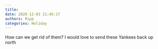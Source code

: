 ```yaml
---
title: 
date: 2020-12-03 21:45:17
authors: Ripp
categories: Holiday
---
```


 How can we get rid of them?   I would love to send these Yankees back up north